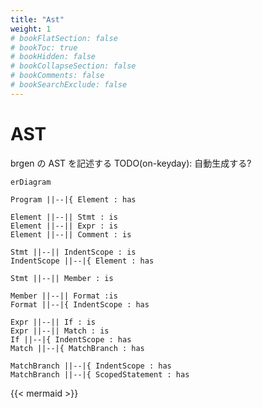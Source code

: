 ```yaml
---
title: "Ast"
weight: 1
# bookFlatSection: false
# bookToc: true
# bookHidden: false
# bookCollapseSection: false
# bookComments: false
# bookSearchExclude: false
---
```


# AST

brgen の AST を記述する
TODO(on-keyday): 自動生成する?

```mermaid
erDiagram

Program ||--|{ Element : has

Element ||--|| Stmt : is
Element ||--|| Expr : is
Element ||--|| Comment : is

Stmt ||--|| IndentScope : is
IndentScope ||--|{ Element : has

Stmt ||--|| Member : is

Member ||--|| Format :is
Format ||--|{ IndentScope : has

Expr ||--|| If : is
Expr ||--|| Match : is
If ||--|{ IndentScope : has
Match ||--|{ MatchBranch : has

MatchBranch ||--|{ IndentScope : has
MatchBranch ||--|{ ScopedStatement : has

```

{{< mermaid >}}
